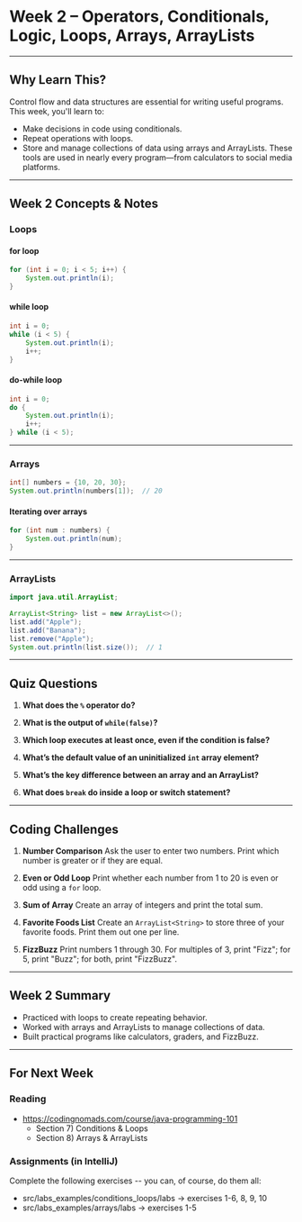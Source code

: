# Week 2 – Operators, Conditionals, Logic, Loops, Arrays, ArrayLists

---

## Why Learn This?

Control flow and data structures are essential for writing useful programs. This week, you'll learn to:

* Make decisions in code using conditionals.
* Repeat operations with loops.
* Store and manage collections of data using arrays and ArrayLists.
  These tools are used in nearly every program—from calculators to social media platforms.

---

## Week 2 Concepts & Notes

### Loops

#### for loop

```java
for (int i = 0; i < 5; i++) {
    System.out.println(i);
}
```

#### while loop

```java
int i = 0;
while (i < 5) {
    System.out.println(i);
    i++;
}
```

#### do-while loop

```java
int i = 0;
do {
    System.out.println(i);
    i++;
} while (i < 5);
```

---

### Arrays

```java
int[] numbers = {10, 20, 30};
System.out.println(numbers[1]);  // 20
```

#### Iterating over arrays

```java
for (int num : numbers) {
    System.out.println(num);
}
```

---

### ArrayLists

```java
import java.util.ArrayList;

ArrayList<String> list = new ArrayList<>();
list.add("Apple");
list.add("Banana");
list.remove("Apple");
System.out.println(list.size());  // 1
```

---

## Quiz Questions

1. **What does the `%` operator do?**

2. **What is the output of `while(false)`?**

3. **Which loop executes at least once, even if the condition is false?**

4. **What’s the default value of an uninitialized `int` array element?**

5. **What’s the key difference between an array and an ArrayList?**

6. **What does `break` do inside a loop or switch statement?**

---

## Coding Challenges

1. **Number Comparison**
   Ask the user to enter two numbers. Print which number is greater or if they are equal.

2. **Even or Odd Loop**
   Print whether each number from 1 to 20 is even or odd using a `for` loop.

3. **Sum of Array**
   Create an array of integers and print the total sum.

4. **Favorite Foods List**
   Create an `ArrayList<String>` to store three of your favorite foods. Print them out one per line.

5. **FizzBuzz**
   Print numbers 1 through 30. For multiples of 3, print "Fizz"; for 5, print "Buzz"; for both, print "FizzBuzz".

---

## Week 2 Summary

* Practiced with loops to create repeating behavior.
* Worked with arrays and ArrayLists to manage collections of data.
* Built practical programs like calculators, graders, and FizzBuzz.

---

## For Next Week

### Reading 
* https://codingnomads.com/course/java-programming-101
    * Section 7) Conditions & Loops
    * Section 8) Arrays & ArrayLists

### Assignments (in IntelliJ)
Complete the following exercises -- you can, of course, do them all:

* src/labs_examples/conditions_loops/labs -> exercises 1-6, 8, 9, 10
* src/labs_examples/arrays/labs -> exercises 1-5
